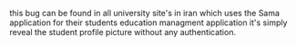 this bug can be found in all university site's in iran which uses the Sama application for their students education managment application
it's simply reveal the student profile picture without any authentication. 
